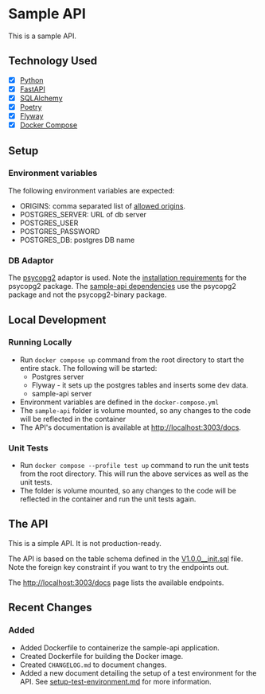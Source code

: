 
# Sample API

This is a sample API.

## Technology Used

- [X] [Python](https://www.python.org)
- [X] [FastAPI](https://fastapi.tiangolo.com)
- [X] [SQLAlchemy](https://www.sqlalchemy.org)
- [X] [Poetry](https://python-poetry.org)
- [X] [Flyway](https://www.red-gate.com/products/flyway/community/)
- [X] [Docker Compose](https://docs.docker.com/compose/install/)

## Setup

### Environment variables

The following environment variables are expected:

- ORIGINS: comma separated list of [allowed origins](https://fastapi.tiangolo.com/tutorial/cors/).
- POSTGRES_SERVER: URL of db server
- POSTGRES_USER
- POSTGRES_PASSWORD
- POSTGRES_DB: postgres DB name

### DB Adaptor

The [psycopg2](https://www.psycopg.org) adaptor is used. Note the [installation requirements](https://www.psycopg.org/docs/install.html) for the psycopg2 package. The [sample-api dependencies](pyproject.toml) use the psycopg2 package and not the psycopg2-binary package.

## Local Development

### Running Locally

- Run `docker compose up` command from the root directory to start the entire stack. The following will be started:
  - Postgres server
  - Flyway - it sets up the postgres tables and inserts some dev data.
  - sample-api server
- Environment variables are defined in the `docker-compose.yml`
- The `sample-api` folder is volume mounted, so any changes to the code will be reflected in the container
- The API's documentation is available at [http://localhost:3003/docs](http://localhost:3003/docs).

### Unit Tests

- Run `docker compose --profile test up` command to run the unit tests from the root directory. This will run the above services as well as the unit tests.
- The folder is volume mounted, so any changes to the code will be reflected in the container and run the unit tests again.

## The API

This is a simple API. It is not production-ready.

The API is based on the table schema defined in the [V1.0.0__init.sql](db/migrations/V1.0.0__init.sql) file. Note the foreign key constraint if you want to try the endpoints out.

The [http://localhost:3003/docs](http://localhost:3003/docs) page lists the available endpoints.

## Recent Changes

### Added

- Added Dockerfile to containerize the sample-api application.
- Created Dockerfile for building the Docker image.
- Created `CHANGELOG.md` to document changes.
- Added a new document detailing the setup of a test environment for the API. See [setup-test-environment.md](setup-test-environment.md) for more information.
